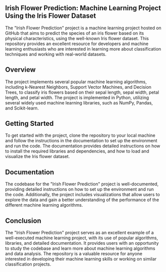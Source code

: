 ## Irish Flower Prediction: Machine Learning Project Using the Iris Flower Dataset
The "Irish Flower Prediction" project is a machine learning project hosted on GitHub that aims to predict the species of an iris flower based on its physical characteristics, using the well-known Iris flower dataset. This repository provides an excellent resource for developers and machine learning enthusiasts who are interested in learning more about classification techniques and working with real-world datasets.

## Overview
The project implements several popular machine learning algorithms, including k-Nearest Neighbors, Support Vector Machines, and Decision Trees, to classify iris flowers based on their sepal length, sepal width, petal length, and petal width. The project is implemented in Python, utilizing several widely used machine learning libraries, such as NumPy, Pandas, and Scikit-learn.

## Getting Started
To get started with the project, clone the repository to your local machine and follow the instructions in the documentation to set up the environment and run the code. The documentation provides detailed instructions on how to install the required libraries and dependencies, and how to load and visualize the Iris flower dataset.

## Documentation
The codebase for the "Irish Flower Prediction" project is well-documented, providing detailed instructions on how to set up the environment and run the code. Additionally, the project includes visualizations that allow users to explore the data and gain a better understanding of the performance of the different machine learning algorithms.

## Conclusion
The "Irish Flower Prediction" project serves as an excellent example of a well-executed machine learning project, with its use of popular algorithms, libraries, and detailed documentation. It provides users with an opportunity to study the codebase and learn more about machine learning algorithms and data analysis. The repository is a valuable resource for anyone interested in developing their machine learning skills or working on similar classification projects.
